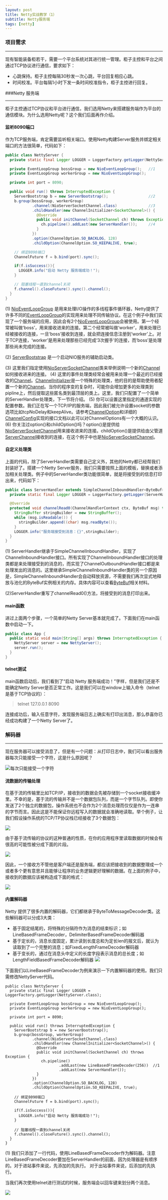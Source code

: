 ```yaml
---
layout: post
title: Netty实战教学（1）
subtitle: Netty服务端
tags: [netty]
---
```

### 项目需求
--------------------------------------------

现有智能装备柜若干，需要一个平台系统对其进行统一管理。柜子主控和平台之间通过TCP协议进行通信，要求如下：

- 心跳保持。柜子主控每隔30秒发一次心跳，平台回复相应心跳。
- 时间校准。平台每隔1小时下发一条时间校准指令，柜子主控进行回复。

###Netty 服务端

-------------------------------

柜子主控通过TCP协议和平台进行通信，我们选用Netty来搭建服务端作为平台的通信模块。为什么选用Netty呢？这个我们后面再作介绍。

#### 监听8090端口

作为TCP服务端，肯定需要监听相关端口。使用Netty构建Server服务并绑定相关端口的方法很简单，代码如下：

```java
public class NettyServer {
  private static final Logger LOGGER = LoggerFactory.getLogger(NettyServer.class);

  private EventLoopGroup bossGroup = new NioEventLoopGroup();   //1
  private EventLoopGroup workerGroup = new NioEventLoopGroup();

  private int port = 8090;

  public void run() throws InterruptedException {
    ServerBootstrap b = new ServerBootstrap();                  //2
    b.group(bossGroup, workerGroup)
            .channel(NioServerSocketChannel.class)              //3
            .childHandler(new ChannelInitializer<SocketChannel>() {
              @Override
              public void initChannel(SocketChannel ch) throws Exception {
                ch.pipeline().addLast(new ServerHandler());     //4
              }
            })
            .option(ChannelOption.SO_BACKLOG, 128)
            .childOption(ChannelOption.SO_KEEPALIVE, true);

    // 绑定8090端口
    ChannelFuture f = b.bind(port).sync();

    if(f.isSuccess()){
      LOGGER.info("启动 Netty 服务端成功！");
    }

    // 阻塞线程一直到channel关闭
    f.channel().closeFuture().sync().channel();
  }
}
```

(1) [NioEventLoopGroup](http://netty.io/5.0/api/io/netty/channel/nio/NioEventLoopGroup.html) 是用来处理I/O操作的多线程事件循环器，Netty提供了许多不同的[EventLoopGroup](http://netty.io/5.0/api/io/netty/channel/EventLoopGroup.html)的实现用来处理不同传输协议。在这个例子中我们实现了一个服务端的应用，因此会有2个[NioEventLoopGroup](http://netty.io/5.0/api/io/netty/channel/nio/NioEventLoopGroup.html)会被使用。第一个经常被叫做‘boss’，用来接收进来的连接。第二个经常被叫做‘worker’，用来处理已经被接收的连接，一旦‘boss’接收到连接，就会把连接信息注册到‘worker’上。对于TCP连接，‘worker’是用来处理那些已经完成‘3次握手’的连接，而‘boss’是处理那些尚未完成的连接。

(2) [ServerBootstrap](http://netty.io/5.0/api/io/netty/bootstrap/ServerBootstrap.html) 是一个启动NIO服务的辅助启动类。

(3) 这里我们指定使用[NioServerSocketChannel](http://netty.io/5.0/api/io/netty/channel/socket/nio/NioServerSocketChannel.html)类来举例说明一个新的[Channel](http://netty.io/5.0/api/io/netty/channel/Channel.html)如何接收进来的连接。
(4) 这里的事件处理类经常会被用来处理一个最近的已经接收的[Channel](http://netty.io/5.0/api/io/netty/channel/Channel.html)。[ChannelInitializer](http://netty.io/5.0/api/io/netty/channel/ChannelInitializer.html)是一个特殊的处理类，他的目的是帮助使用者配置一个新的[Channel](http://netty.io/5.0/api/io/netty/channel/Channel.html)。当你的程序变的复杂时，可能你会增加更多的处理类到pipline上，然后提取这些匿名类到最顶层的类上。这里，我们只配置了一个简单的ServerHandler处理类，下一节将介绍。
(5) 你可以设置这里指定的通道实现的配置参数。我们正在写一个TCP/IP的服务端，因此我们被允许设置socket的参数选项比如tcpNoDelay和keepAlive。请参考[ChannelOption](http://netty.io/5.0/api/io/netty/channel/ChannelOption.html)和详细的[ChannelConfig](http://netty.io/5.0/api/io/netty/channel/ChannelConfig.html)实现的接口文档以此可以对ChannelOptions有一个大概的认识。
(6) 你关注过option()和childOption()吗？option()是提供给[NioServerSocketChannel](http://netty.io/5.0/api/io/netty/channel/socket/nio/NioServerSocketChannel.html)用来接收进来的连接。childOption()是提供给由父管道[ServerChannel](http://netty.io/5.0/api/io/netty/channel/ServerChannel.html)接收到的连接，在这个例子中也是[NioServerSocketChannel](http://netty.io/5.0/api/io/netty/channel/socket/nio/NioServerSocketChannel.html)。

#### 自定义处理类

上面的代码，除了ServerHandler类需要自己定义外，其他的Netty都已经帮我们封装好了。搭建一个Netty Server服务，我们只需要按照上面的模板，替换或者添加相关处理类。例子中的ServerHandler类功能很简单，就是将接受到的信息打印出来，代码如下：

```java
public class ServerHandler extends SimpleChannelInboundHandler<ByteBuf> { //1
  private static final Logger LOGGER = LoggerFactory.getLogger(ServerHandler.class);

  @Override
  protected void channelRead0(ChannelHandlerContext ctx, ByteBuf msg) throws Exception { //2
    StringBuffer stringBuilder = new StringBuffer();
    while (msg.isReadable()) {
      stringBuilder.append((char) msg.readByte());
    }
    LOGGER.info("服务端接受到消息：{}",stringBuilder);
  }
}
```

(1) ServerHandler继承于SimpleChannelInboundHandler，实现了ChannelInboundHandler接口。所有实现了ChannelInboundHandler接口的处理类都是来处理接受到的消息的，而实现了ChannelOutboundHandler接口都是来处理发出的消息的。这里继承SimpleChannelInboundHandler类的另一个原因是，SimpleChannelInboundHandler会自动释放资源，不需要我们再次显式地释放与池化的ByteBuf实例相关的内存。具体内容可以查看[ByteBuf](http://netty.io/5.0/api/io/netty/buffer/ByteBuf.html)相关材料。

(2)ServerHandler重写了channelRead0()方法，将接受到的消息打印出来。

#### main函数

进过上面两个步骤，一个简单的Netty Server基本就完成了。下面我们在main函数中启动一下。

```java
public class App {
  public static void main(String[] args) throws InterruptedException {
    NettyServer server = new NettyServer();
    server.run();
  }
}
```

#### telnet测试

main函数启动后，我们看到了“启动 Netty 服务端成功！”字样，但是我们还是不能确定Netty Server是否正常工作。这是我们可以在window上输入命令（telnet是基于TCP协议的）：

> telnet 127.0.0.1 8090

连接成功后，输入任意字符，发现服务端日志上确实有打印出消息，那么恭喜你已经成功构建了一个Netty Server了。

### 解码器

------------------------------

现在服务器可以接受消息了，但是有一个问题：从打印日志中，我们可以看出服务器每次只能接受一个字符，这是什么原因呢？

![每次只能接受一个字符](http://ww1.sinaimg.cn/large/93f8d068ly1fyay2xpozjj20n3021t8v.jpg)

#### 流数据的传输处理

在基于流的传输里比如TCP/IP，接收到的数据会先被存储到一个socket接收缓冲里。不幸的是，基于流的传输并不是一个数据包队列，而是一个字节队列。即使你发送了2个独立的数据包，操作系统也不会作为2个消息处理而仅仅是作为一连串的字节而言。因此这是不能保证你远程写入的数据就会准确地读取。举个例子，让我们假设操作系统的TCP/TP协议栈已经接收了3个数据包：

![](http://ww1.sinaimg.cn/large/93f8d068ly1fyayl21fodj206e02qgld.jpg)

由于基于流传输的协议的这种普通的性质，在你的应用程序里读取数据的时候会有很高的可能性被分成下面的片段。

![](http://ww1.sinaimg.cn/large/93f8d068ly1fyaymfjb77j207802qgld.jpg)

因此，一个接收方不管他是客户端还是服务端，都应该把接收到的数据整理成一个或者多个更有意思并且能够让程序的业务逻辑更好理解的数据。在上面的例子中，接收到的数据应该被构造成下面的格式：

![](http://ww1.sinaimg.cn/large/93f8d068ly1fyayl21fodj206e02qgld.jpg)

#### 内置解码器

Netty 提供了很多内置的解码器，它们都继承于ByteToMessageDecoder类。这些解码器可以分成3大类：

- 基于固定结尾的，将特殊的分隔符作为消息的结束标识；如LineBasedFrameDecoder，DelimiterBasedFrameDecoder解码器
- 基于定长的，消息长度固定，累计读到长度总和为定长len的报文后，就认为读取到了一个完整的消息；如FixedLengthFrameDecoder解码器
- 基于变长的，通过在消息头中定义的长度字段表示消息的总长度；如LengthFieldBasedFrameDecoder解码器
![](http://ww1.sinaimg.cn/large/93f8d068ly1fyazq6f98aj20h903e74c.jpg)

下面我们以LineBasedFrameDecoder为例来演示一下内置解码器的使用。我们只需修改NettyServer代码。

```
public class NettyServer {
  private static final Logger LOGGER = LoggerFactory.getLogger(NettyServer.class);

  private EventLoopGroup bossGroup = new NioEventLoopGroup();
  private EventLoopGroup workerGroup = new NioEventLoopGroup();

  private int port = 8090;

  public void run() throws InterruptedException {
    ServerBootstrap b = new ServerBootstrap();
    b.group(bossGroup, workerGroup)
            .channel(NioServerSocketChannel.class)
            .childHandler(new ChannelInitializer<SocketChannel>() {
              @Override
              public void initChannel(SocketChannel ch) throws Exception {
                ch.pipeline()
                        .addLast(new LineBasedFrameDecoder(256))  //1
                        .addLast(new ServerHandler());
              }
            })
            .option(ChannelOption.SO_BACKLOG, 128)
            .childOption(ChannelOption.SO_KEEPALIVE, true);

    // 绑定8090端口
    ChannelFuture f = b.bind(port).sync();

    if(f.isSuccess()){
      LOGGER.info("启动 Netty 服务端成功！");
    }

    // 阻塞线程一直到channel关闭
    f.channel().closeFuture().sync().channel();
  }
}
```

(1) 我们只添加了一行代码，使用LineBasedFrameDecoder作为解码器。注意LineBasedFrameDecoder要加在ServerHandler的前面，因为处理器是有顺序的。对于进站事件来说，先添加的先执行。 对于出站事件来说，后添加的先执行。

当我们再次使用telnet进行测试的时候，服务端会以回车键来划分两个消息。

![](http://ww1.sinaimg.cn/large/93f8d068ly1fyb0vv7iopj20oz02rt91.jpg)



